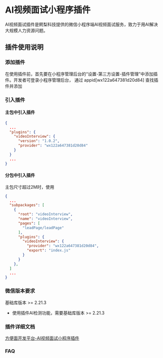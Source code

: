 # AI视频面试小程序插件

AI视频面试插件是鳄梨科技提供的微信小程序端AI视频面试服务，致力于用AI解决大规模人力资源问题。

## 插件使用说明

### 添加插件

在使用插件前，首先要在小程序管理后台的“设置-第三方设置-插件管理”中添加插件。开发者可登录小程序管理后台，
通过 appid[wx122a647381d20d84] 查找插件并添加

### 引入插件

#### 主包中引入插件

```json
{
  ...
  "plugins": {
    "videoInterview": {
      "version": "1.0.2",
      "provider": "wx122a647381d20d84"
    }
  }
  ...
}
```

#### 分包中引入插件

主包尺寸超过2M时，使用

```json
{
  ...
  "subpackages": [
    {
      "root": "videoInterview",
      "name": "videoInterview",
      "pages": [
        "leadPage/leadPage"
      ],
      "plugins": {
        "videoInterview": {
          "provider": "wx122a647381d20d84",
          "export": "index.js"
        }
      }
    },
  ]
  ...
}
```

### 微信版本要求

基础库版本 >= 2.21.3

* 使用插件AI检测功能，需要基础库版本 >= 2.21.3

### 插件详细文档

[方便面开发平台-AI视频面试小程序插件](https://avocadotechopen.github.io/developers/docs/AI视频面试/mp-plugin)

### FAQ
